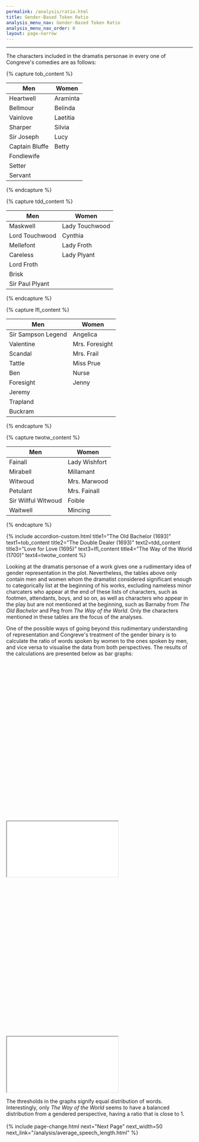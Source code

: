 ```yaml
---
permalink: /analysis/ratio.html
title: Gender-Based Token Ratio
analysis_menu_nav: Gender-Based Token Ratio
analysis_menu_nav_order: 0
layout: page-narrow
---
```


<hr/>
The characters included in the dramatis personae in every one of Congreve's comedies are as follows:

{% capture tob_content %}
<table class="table table-striped">
  <thead>
    <tr>
      <th>Men</th>
      <th>Women</th>
    </tr>
  </thead>
  <tbody>
    <tr>
      <td>Heartwell</td>
      <td>Araminta</td>
    </tr>
    <tr>
      <td>Bellmour</td>
      <td>Belinda</td>
    </tr>
    <tr>
      <td>Vainlove</td>
      <td>Laetitia</td>
    </tr>
    <tr>
      <td>Sharper</td>
      <td>Silvia</td>
    </tr>
    <tr>
      <td>Sir Joseph</td>
      <td>Lucy</td>
    </tr>
    <tr>
      <td>Captain Bluffe</td>
      <td>Betty</td>
    </tr>
    <tr>
      <td>Fondlewife</td>
      <td></td>
    </tr>
    <tr>
      <td>Setter</td>
      <td></td>
    </tr>
    <tr>
      <td>Servant</td>
      <td></td>
    </tr>
  </tbody>
</table>
{% endcapture %}

{% capture tdd_content %}
<table class="table table-striped">
  <thead>
    <tr>
      <th>Men</th>
      <th>Women</th>
    </tr>
  </thead>
  <tbody>
    <tr>
      <td>Maskwell</td>
      <td>Lady Touchwood</td>
    </tr>
    <tr>
      <td>Lord Touchwood</td>
      <td>Cynthia</td>
    </tr>
    <tr>
      <td>Mellefont</td>
      <td>Lady Froth</td>
    </tr>
    <tr>
      <td>Careless</td>
      <td>Lady Plyant</td>
    </tr>
    <tr>
      <td>Lord Froth</td>
      <td></td>
    </tr>
    <tr>
      <td>Brisk</td>
      <td></td>
    </tr>
    <tr>
      <td>Sir Paul Plyant</td>
      <td></td>
    </tr>
  </tbody>
</table>
{% endcapture %}

{% capture lfl_content %}
<table class="table table-striped">
  <thead>
    <tr>
      <th>Men</th>
      <th>Women</th>
    </tr>
  </thead>
  <tbody>
    <tr>
      <td>Sir Sampson Legend</td>
      <td>Angelica</td>
    </tr>
    <tr>
      <td>Valentine</td>
      <td>Mrs. Foresight</td>
    </tr>
    <tr>
      <td>Scandal</td>
      <td>Mrs. Frail</td>
    </tr>
    <tr>
      <td>Tattle</td>
      <td>Miss Prue</td>
    </tr>
    <tr>
      <td>Ben</td>
      <td>Nurse</td>
    </tr>
    <tr>
      <td>Foresight</td>
      <td>Jenny</td>
    </tr>
    <tr>
      <td>Jeremy</td>
      <td></td>
    </tr>
    <tr>
      <td>Trapland</td>
      <td></td>
    </tr>
    <tr>
      <td>Buckram</td>
      <td></td>
    </tr>
  </tbody>
</table>
{% endcapture %}

{% capture twotw_content %}
<table class="table table-striped">
  <thead>
    <tr>
      <th>Men</th>
      <th>Women</th>
    </tr>
  </thead>
  <tbody>
    <tr>
      <td>Fainall</td>
      <td>Lady Wishfort</td>
    </tr>
    <tr>
      <td>Mirabell</td>
      <td>Millamant</td>
    </tr>
    <tr>
      <td>Witwoud</td>
      <td>Mrs. Marwood</td>
    </tr>
    <tr>
      <td>Petulant</td>
      <td>Mrs. Fainall</td>
    </tr>
    <tr>
      <td>Sir Willful Witwoud</td>
      <td>Foible</td>
    </tr>
    <tr>
      <td>Waitwell</td>
      <td>Mincing</td>
    </tr>
  </tbody>
</table>
{% endcapture %}

{% include accordion-custom.html title1="The Old Bachelor (1693)" text1=tob_content title2="The Double Dealer (1693)" text2=tdd_content title3="Love for Love (1695)" text3=lfl_content title4="The Way of the World (1700)" text4=twotw_content %}

Looking at the dramatis personae of a work gives one a rudimentary idea of gender representation in the plot. Nevertheless, the tables above only contain men and women whom the dramatist considered significant enough to categorically list at the beginning of his works, excluding nameless minor charcaters who appear at the end of these lists of characters, such as footmen, attendants, boys, and so on, as well as characters who appear in the play but are not mentioned at the beginning, such as Barnaby from *The Old Bachelor* and Peg from *The Way of the World*. Only the characters mentioned in these tables are the focus of the analyses.

One of the possible ways of going beyond this rudimentary understanding of representation and Congreve's treatment of the gender binary is to calculate the ratio of words spoken by women to the ones spoken by men, and vice versa to visualise the data from both perspectives. The results of the calculations are presented below as bar graphs:

<div class="container-responsive-iframe" style="padding-top: 85%">
    <iframe class="responsive-iframe" src="../data-visualisation/ratio/women-to-men.html"></iframe> 
</div>

<div class="container-responsive-iframe" style="padding-top: 85%">
    <iframe class="responsive-iframe" src="../data-visualisation/ratio/men-to-women.html"></iframe> 
</div>

The thresholds in the graphs signify equal distribution of words. Interestingly, only *The Way of the World* seems to have a balanced distribution from a gendered perspective, having a ratio that is close to 1.
<br/>
<br/>
{% include page-change.html next="Next Page" next_width=50 next_link="/analysis/average_speech_length.html" %}

